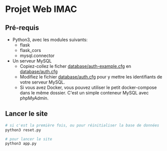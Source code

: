 # Projet Web IMAC

## Pré-requis

- Python3, avec les modules suivants:
    - flask
    - flask_cors
    - mysql.connector
- Un serveur MySQL
    - Copiez-collez le ficher [database/auth-example.cfg](./database/auth-example.cfg) en [database/auth.cfg](./database/auth.cfg)
    - Modifiez le fichier [database/auth.cfg](./database/auth.cfg) pour y mettre les identifiants de votre serveur MySQL.
    - Si vous avez Docker, vous pouvez utiliser le petit docker-compose dans le même dossier. C'est un simple conteneur MySQL avec phpMyAdmin.

## Lancer le site

```bash
# si c'est la première fois, ou pour réinitialiser la base de données
python3 reset.py

# pour lancer le site
python3 app.py
```
